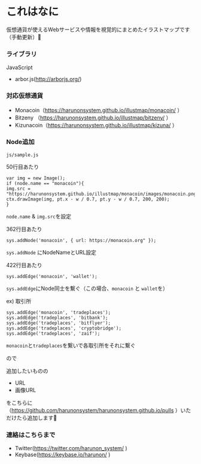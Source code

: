 # これはなに
仮想通貨が使えるWebサービスや情報を視覚的にまとめたイラストマップです（手動更新）🎈

### ライブラリ
JavaScript
- arbor.js(http://arborjs.org/)

### 対応仮想通貨
- Monacoin（https://harunonsystem.github.io/illustmap/monacoin/ ）
- Bitzeny （https://harunonsystem.github.io/illustmap/bitzeny/ ）
- Kizunacoin（https://harunonsystem.github.io/illustmap/kizuna/ ）

### Node追加

`js/sample.js`

50行目あたり
```
var img = new Image();
if (node.name == "monacoin"){
img.src = "https://harunonsystem.github.io/illustmap/monacoin/images/monacoin.png";
ctx.drawImage(img, pt.x - w / 0.7, pt.y - w / 0.7, 200, 200);
}
```
`node.name` & `img.src`を設定

362行目あたり
```
sys.addNode('monacoin', { url: https://monacoin.org" });
```
`sys.addNode` にNodeNameとURL設定

422行目あたり
```
sys.addEdge('monacoin', 'wallet');
```
`sys.addEdge`にNode同士を繋ぐ（この場合、`monacoin` と `wallet`を）

ex) 取引所
```
sys.addEdge('monacoin', 'tradeplaces');
sys.addEdge('tradeplaces', 'bitbank');
sys.addEdge('tradeplaces', 'bitflyer');
sys.addEdge('tradeplaces', 'cryptobridge');
sys.addEdge('tradeplaces', 'zaif');
```
`monacoin`と`tradeplaces`を繋いで各取引所をそれに繋ぐ

ので

追加したいものの
- URL
- 画像URL

をこちらに（https://github.com/harunonsystem/harunonsystem.github.io/pulls ）いただけたら追加します🙏


### 連絡はこちらまで

- Twitter(https://twitter.com/harunon_system/ )
- Keybase(https://keybase.io/harunon/ )
